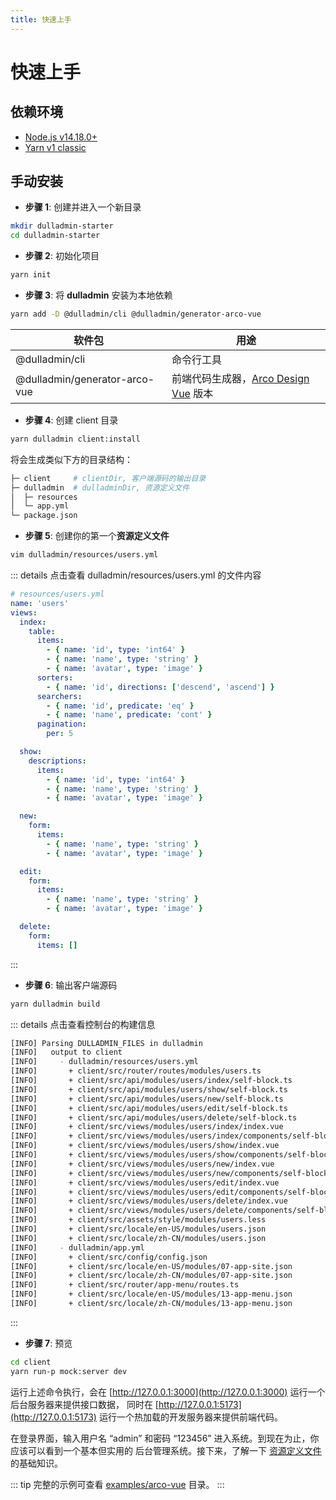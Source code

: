 ```yaml
---
title: 快速上手
---
```


# 快速上手

## 依赖环境

- [Node.js v14.18.0+](https://nodejs.org/)
- [Yarn v1 classic](https://classic.yarnpkg.com/en/)

## 手动安装

- **步骤 1**: 创建并进入一个新目录

```bash
mkdir dulladmin-starter
cd dulladmin-starter
```

- **步骤 2**: 初始化项目

```bash
yarn init
```

- **步骤 3**: 将 **dulladmin** 安装为本地依赖

```bash
yarn add -D @dulladmin/cli @dulladmin/generator-arco-vue
```

| 软件包                        | 用途                                                            |
| ----------------------------- | --------------------------------------------------------------- |
| @dulladmin/cli                | 命令行工具                                                      |
| @dulladmin/generator-arco-vue | 前端代码生成器，[Arco Design Vue](https://arco.design/vue) 版本 |

- **步骤 4**: 创建 client 目录

```bash
yarn dulladmin client:install
```

将会生成类似下方的目录结构：

```bash
├─ client     # clientDir, 客户端源码的输出目录
├─ dulladmin  # dulladminDir, 资源定义文件
│  ├─ resources
│  └─ app.yml
└─ package.json
```

- **步骤 5**: 创建你的第一个**资源定义文件**

```bash
vim dulladmin/resources/users.yml
```

::: details 点击查看 dulladmin/resources/users.yml 的文件内容

```yml
# resources/users.yml
name: 'users'
views:
  index:
    table:
      items:
        - { name: 'id', type: 'int64' }
        - { name: 'name', type: 'string' }
        - { name: 'avatar', type: 'image' }
      sorters:
        - { name: 'id', directions: ['descend', 'ascend'] }
      searchers:
        - { name: 'id', predicate: 'eq' }
        - { name: 'name', predicate: 'cont' }
      pagination:
        per: 5

  show:
    descriptions:
      items:
        - { name: 'id', type: 'int64' }
        - { name: 'name', type: 'string' }
        - { name: 'avatar', type: 'image' }

  new:
    form:
      items:
        - { name: 'name', type: 'string' }
        - { name: 'avatar', type: 'image' }

  edit:
    form:
      items:
        - { name: 'name', type: 'string' }
        - { name: 'avatar', type: 'image' }

  delete:
    form:
      items: []
```

:::

- **步骤 6**: 输出客户端源码

```bash
yarn dulladmin build
```

::: details 点击查看控制台的构建信息

```bash
[INFO] Parsing DULLADMIN_FILES in dulladmin
[INFO]   output to client
[INFO]     - dulladmin/resources/users.yml
[INFO]       + client/src/router/routes/modules/users.ts
[INFO]       + client/src/api/modules/users/index/self-block.ts
[INFO]       + client/src/api/modules/users/show/self-block.ts
[INFO]       + client/src/api/modules/users/new/self-block.ts
[INFO]       + client/src/api/modules/users/edit/self-block.ts
[INFO]       + client/src/api/modules/users/delete/self-block.ts
[INFO]       + client/src/views/modules/users/index/index.vue
[INFO]       + client/src/views/modules/users/index/components/self-block.vue
[INFO]       + client/src/views/modules/users/show/index.vue
[INFO]       + client/src/views/modules/users/show/components/self-block.vue
[INFO]       + client/src/views/modules/users/new/index.vue
[INFO]       + client/src/views/modules/users/new/components/self-block.vue
[INFO]       + client/src/views/modules/users/edit/index.vue
[INFO]       + client/src/views/modules/users/edit/components/self-block.vue
[INFO]       + client/src/views/modules/users/delete/index.vue
[INFO]       + client/src/views/modules/users/delete/components/self-block.vue
[INFO]       + client/src/assets/style/modules/users.less
[INFO]       + client/src/locale/en-US/modules/users.json
[INFO]       + client/src/locale/zh-CN/modules/users.json
[INFO]     - dulladmin/app.yml
[INFO]       + client/src/config/config.json
[INFO]       + client/src/locale/en-US/modules/07-app-site.json
[INFO]       + client/src/locale/zh-CN/modules/07-app-site.json
[INFO]       + client/src/router/app-menu/routes.ts
[INFO]       + client/src/locale/en-US/modules/13-app-menu.json
[INFO]       + client/src/locale/zh-CN/modules/13-app-menu.json
```

:::

- **步骤 7**: 预览

```bash
cd client
yarn run-p mock:server dev
```

运行上述命令执行，会在 [http://127.0.0.1:3000](http://127.0.0.1:3000)  运行一个后台服务器来提供接口数据，
同时在 [http://127.0.0.1:5173](http://127.0.0.1:5173) 运行一个热加载的开发服务器来提供前端代码。

在登录界面，输入用户名 “admin” 和密码 “123456” 进入系统。到现在为止，你应该可以看到一个基本但实用的
后台管理系统。接下来，了解一下 [资源定义文件](./resource.md) 的基础知识。

::: tip
完整的示例可查看 [examples/arco-vue](https://github.com/dulladmin/dulladmin/tree/main/examples/arco-vue) 目录。
:::
